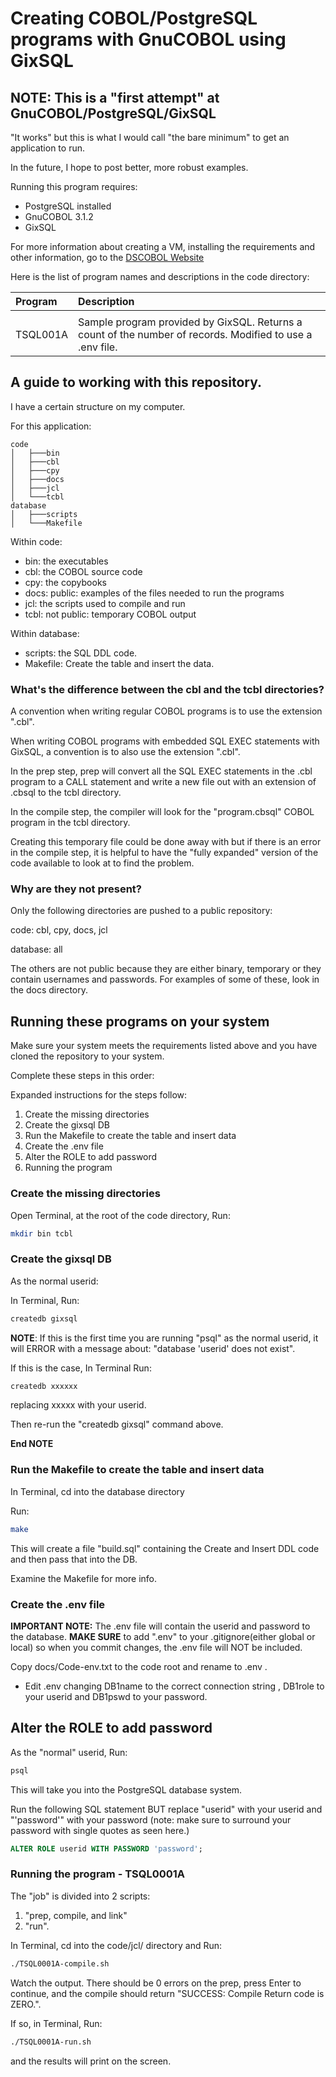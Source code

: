 # Creating COBOL/PostgreSQL programs with GnuCOBOL using GixSQL

## NOTE: This is a "first attempt" at GnuCOBOL/PostgreSQL/GixSQL

"It works" but this is what I would call "the bare minimum" to get an application to run.

In the future, I hope to post better, more robust examples.

Running this program requires:
- PostgreSQL installed
- GnuCOBOL 3.1.2
- GixSQL 

For more information about creating a VM, installing the requirements and other information, go to the [DSCOBOL Website](https://dscobol.github.io)

Here is the list of program names and descriptions in the code directory:

| Program  | Description                               |
| :------  | :---------------------------------------- |
|          |                                           |
| TSQL001A | Sample program provided by GixSQL. Returns a count of the number of records. Modified to use a .env file.|


## A guide to working with this repository.

I have a certain structure on my computer.

For this application:
```
code
│   ├───bin
│   ├───cbl
│   ├───cpy
│   ├───docs
│   ├───jcl
│   └───tcbl
database
│   ├───scripts
│   └───Makefile
```
Within code:

- bin: the executables
- cbl: the COBOL source code
- cpy: the copybooks
- docs: public: examples of the files needed to run the programs
- jcl: the scripts used to compile and run
- tcbl: not public: temporary COBOL output

Within database:

- scripts: the SQL DDL code.
- Makefile: Create the table and insert the data.

### What's the difference between the cbl and the tcbl directories?

A convention when writing regular COBOL programs is to use the extension ".cbl".

When writing COBOL programs with embedded SQL EXEC statements with GixSQL, a convention is to also use the extension ".cbl".

In the prep step, prep will convert all the SQL EXEC statements in the .cbl program to a CALL statement and write a new file out with an extension of .cbsql to the tcbl directory.

In the compile step, the compiler will look for the "program.cbsql" COBOL program in the tcbl directory.

Creating this temporary file could be done away with but if there is an error in the compile step, it is helpful to have the "fully expanded" version of the code available to look at to find the problem.

### Why are they not present?
Only the following directories are pushed to a public repository:

code: cbl, cpy, docs, jcl

database: all

The others are not public because they are either binary, temporary or they contain usernames and passwords. For examples of some of these, look in the docs directory.

## Running these programs on your system

Make sure your system meets the requirements listed above and you have cloned the repository to your system.

Complete these steps in this order:

Expanded instructions for the steps follow:

1. Create the missing directories
2. Create the gixsql DB
3. Run the Makefile to create the table and insert data
4. Create the .env file
5. Alter the ROLE to add password
6. Running the program

### Create the missing directories
Open Terminal, at the root of the code directory, Run:
``` bash
mkdir bin tcbl
```

### Create the gixsql DB

As the normal userid:

In Terminal, Run:
``` bash
createdb gixsql
```

**NOTE**: If this is the first time you are running "psql" as the normal userid, it will ERROR with a message about:
"database 'userid' does not exist".

If this is the case, In Terminal Run:
``` bash
createdb xxxxxx
```
replacing xxxxx with your userid.

Then re-run the "createdb gixsql" command above.

**End NOTE**

### Run the Makefile to create the table and insert data
In Terminal, cd into the database directory

Run:
``` bash
make
```
This will create a file "build.sql" containing the Create and Insert DDL code and then pass that into the DB.

Examine the Makefile for more info.

### Create the .env file
**IMPORTANT NOTE:**
The .env file will contain the userid and password to the database. **MAKE SURE** to add ".env" to your .gitignore(either global or local) so when you commit changes, the .env file will NOT be included.

Copy docs/Code-env.txt to the code root and rename to .env .

- Edit .env  changing DB1name to the correct connection string , DB1role to your userid and DB1pswd to your password.

## Alter the ROLE to add password

As the "normal" userid, Run:
``` bash
psql
```
This will take you into the PostgreSQL database system.

Run the following SQL statement BUT replace "userid" with your userid and "'password'" with your password (note: make sure to surround your password with single quotes as seen here.)

``` sql
ALTER ROLE userid WITH PASSWORD 'password';
```

### Running the program - TSQL0001A

The "job" is divided into 2 scripts:
1. "prep, compile, and link"
2. "run".

In Terminal, cd into the code/jcl/ directory and Run:
``` bash
./TSQL0001A-compile.sh
```
Watch the output. There should be 0 errors on the prep, press Enter to continue, and the compile should return "SUCCESS: Compile Return code is ZERO.".

If so, in Terminal, Run:
``` bash
./TSQL0001A-run.sh
```
and the results will print on the screen.
